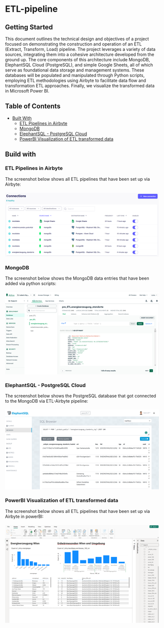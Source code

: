# ETL-pipeline

## Getting Started
This document outlines the technical design and objectives of a project focused on demonstrating the construction and operation of an ETL (Extract, Transform, Load) pipeline. The project leverages a variety of data sources, integrating them into a cohesive architecture developed from the ground up. The core components of this architecture include MongoDB, ElephantSQL Cloud (PostgreSQL), and simple Google Sheets, all of which serve as foundational data storage and management systems. These databases will be populated and manipulated through Python scripts, employing ETL methodologies using Airbyte to facilitate data flow and transformation ETL approaches. Finally, we visualize the transformed data in Microsoft Power BI.

## Table of Contents
- [Built With](#built-with)
  - [ETL Pipelines in Airbyte](#etl-pipelines-in-airbyte)
  - [MongoDB](#mongo-db)
  - [ElephantSQL - PostgreSQL Cloud](#elephant-sql)
  - [PowerBI Visualization of ETL transformed data](#power-bi)

## Build with

### ETL Pipelines in Airbyte

The screenshot below shows all ETL pipelines that have been set up via Airbyte: 

<div style="margin-top:20px; margin-bottom:20px;">
    <img src="resources/ETL-Airbyte.png" alt="Example Image">
</div>

### MongoDB
The screenshot below shows the MongoDB data entries that have been added via python scripts:

<div style="margin-top:20px; margin-bottom:20px;">
    <img src="resources/mongodb.png" alt="Example Image">
</div>

### ElephantSQL - PostgreSQL Cloud
The screenshot below shows the PostgreSQL database that got connected to the MongoDB via ETL-Airbyte pipeline:

<div style="margin-top:20px; margin-bottom:20px;">
    <img src="resources/postgreSQL Cloud.png" alt="Example Image">
</div>

### PowerBI Visualization of ETL transformed data
The screenshot below shows all ETL pipelines that have been set up via Airbyte in powerBI:

<div style="margin-top:20px; margin-bottom:20px;">
    <img src="resources/powerBI-visualization.png" alt="Example Image">
</div>



